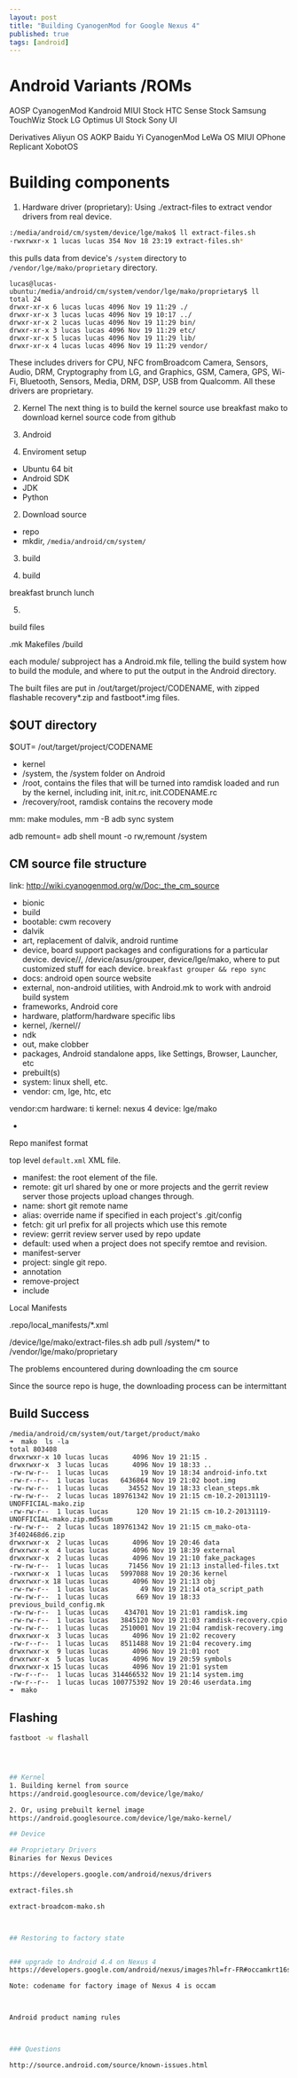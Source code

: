 ```yaml
---
layout: post
title: "Building CyanogenMod for Google Nexus 4"
published: true
tags: [android]
---
```


# Android Variants /ROMs
AOSP
CyanogenMod
Kandroid
MIUI
Stock HTC Sense
Stock Samsung TouchWiz
Stock LG Optimus UI
Stock Sony UI


Derivatives	
Aliyun OS AOKP Baidu Yi CyanogenMod LeWa OS MIUI OPhone Replicant XobotOS




# Building components

1. Hardware driver (proprietary): Using ./extract-files to extract vendor drivers from real device.
```sh
:/media/android/cm/system/device/lge/mako$ ll extract-files.sh 
-rwxrwxr-x 1 lucas lucas 354 Nov 18 23:19 extract-files.sh*
```
this pulls data from device's `/system` directory to `/vendor/lge/mako/proprietary` directory.

```
lucas@lucas-ubuntu:/media/android/cm/system/vendor/lge/mako/proprietary$ ll
total 24
drwxr-xr-x 6 lucas lucas 4096 Nov 19 11:29 ./
drwxr-xr-x 3 lucas lucas 4096 Nov 19 10:17 ../
drwxr-xr-x 2 lucas lucas 4096 Nov 19 11:29 bin/
drwxr-xr-x 3 lucas lucas 4096 Nov 19 11:29 etc/
drwxr-xr-x 5 lucas lucas 4096 Nov 19 11:29 lib/
drwxr-xr-x 4 lucas lucas 4096 Nov 19 11:29 vendor/
```

These includes drivers for CPU, 
NFC fromBroadcom
Camera, Sensors, Audio, DRM, Cryptography from LG, and Graphics, GSM, Camera, GPS, Wi-Fi, Bluetooth, Sensors, Media, DRM, DSP, USB from Qualcomm. All these drivers are proprietary. 




2. Kernel
The next thing is to build the kernel source 
use breakfast mako to download kernel source code from github


3. Android


1. Enviroment setup

* Ubuntu 64 bit
* Android SDK 
* JDK
* Python

2. Download source 

* repo 
* mkdir, `/media/android/cm/system/`


3. build 



4. build

breakfast
brunch
lunch



5. 





build files

.mk
Makefiles
/build

each module/ subproject has a Android.mk file, telling the build system how to build the module, and where to put the output in the Android directory. 


The built files are put in /out/target/project/CODENAME, with zipped flashable recovery*.zip and fastboot*.img files. 




## $OUT directory
$OUT= /out/target/project/CODENAME

* kernel 
* /system, the /system folder on Android
* /root, contains the files that will be turned into ramdisk loaded and run by the kernel, including init, init.rc, init.CODENAME.rc
* /recovery/root, ramdisk contains the recovery mode 



mm: make modules, mm -B 
adb sync system


adb remount= adb shell mount -o rw,remount /system





## CM source file structure
link: http://wiki.cyanogenmod.org/w/Doc:_the_cm_source

* bionic
* build 
* bootable: cwm recovery 
* dalvik
* art, replacement of dalvik, android runtime
* device, board support packages and configurations for a particular device. device/<vendor>/<codename>, /device/asus/grouper, device/lge/mako, where to put customized stuff for each device. `breakfast grouper && repo sync`
* docs: android open source website
* external, non-android utilities, with Android.mk to work with android build system
* frameworks, Android core
* hardware, platform/hardware specific libs
* kernel, /kernel/<vendor>/<codename>
* ndk
* out, make clobber
* packages, Android standalone apps, like Settings, Browser, Launcher, etc
* prebuilt(s)
* system: linux shell, etc. 
* vendor: cm, lge, htc, etc


vendor:cm 
hardware: ti
kernel: nexus 4
device: lge/mako 



* 










Repo manifest format

top level `default.xml` XML file. 

* manifest: the root element of the file. 
* remote: git url shared by one or more projects and the gerrit review server those projects upload changes through. 
* name: short git remote name
* alias: override name if specified in each project's .git/config
* fetch: git url prefix for all projects which use this remote
* review: gerrit review server used by repo update
* default: used when a project does not specify remtoe and revision. 
* manifest-server
* project: single git repo. 
* annotation
* remove-project
* include


Local Manifests

.repo/local_manifests/*.xml


/device/lge/mako/extract-files.sh
adb pull /system/* to /vendor/lge/mako/proprietary



The problems encountered during downloading the cm source

Since the source repo is huge, the downloading process can be intermittant


## Build Success

```log
/media/android/cm/system/out/target/product/mako
➜  mako  ls -la
total 803408
drwxrwxr-x 10 lucas lucas      4096 Nov 19 21:15 .
drwxrwxr-x  3 lucas lucas      4096 Nov 19 18:33 ..
-rw-rw-r--  1 lucas lucas        19 Nov 19 18:34 android-info.txt
-rw-r--r--  1 lucas lucas   6436864 Nov 19 21:02 boot.img
-rw-rw-r--  1 lucas lucas     34552 Nov 19 18:33 clean_steps.mk
-rw-rw-r--  2 lucas lucas 189761342 Nov 19 21:15 cm-10.2-20131119-UNOFFICIAL-mako.zip
-rw-rw-r--  1 lucas lucas       120 Nov 19 21:15 cm-10.2-20131119-UNOFFICIAL-mako.zip.md5sum
-rw-rw-r--  2 lucas lucas 189761342 Nov 19 21:15 cm_mako-ota-3f402468d6.zip
drwxrwxr-x  2 lucas lucas      4096 Nov 19 20:46 data
drwxrwxr-x  4 lucas lucas      4096 Nov 19 18:39 external
drwxrwxr-x  2 lucas lucas      4096 Nov 19 21:10 fake_packages
-rw-rw-r--  1 lucas lucas     71456 Nov 19 21:13 installed-files.txt
-rwxrwxr-x  1 lucas lucas   5997088 Nov 19 20:36 kernel
drwxrwxr-x 18 lucas lucas      4096 Nov 19 21:13 obj
-rw-rw-r--  1 lucas lucas        49 Nov 19 21:14 ota_script_path
-rw-rw-r--  1 lucas lucas       669 Nov 19 18:33 previous_build_config.mk
-rw-rw-r--  1 lucas lucas    434701 Nov 19 21:01 ramdisk.img
-rw-rw-r--  1 lucas lucas   3845120 Nov 19 21:03 ramdisk-recovery.cpio
-rw-rw-r--  1 lucas lucas   2510001 Nov 19 21:04 ramdisk-recovery.img
drwxrwxr-x  3 lucas lucas      4096 Nov 19 21:02 recovery
-rw-r--r--  1 lucas lucas   8511488 Nov 19 21:04 recovery.img
drwxrwxr-x  9 lucas lucas      4096 Nov 19 21:01 root
drwxrwxr-x  5 lucas lucas      4096 Nov 19 20:59 symbols
drwxrwxr-x 15 lucas lucas      4096 Nov 19 21:01 system
-rw-r--r--  1 lucas lucas 314466532 Nov 19 21:14 system.img
-rw-r--r--  1 lucas lucas 100775392 Nov 19 20:46 userdata.img
➜  mako  
```



## Flashing
```sh
fastboot -w flashall




## Kernel
1. Building kernel from source 
https://android.googlesource.com/device/lge/mako/

2. Or, using prebuilt kernel image
https://android.googlesource.com/device/lge/mako-kernel/

## Device

## Proprietary Drivers
Binaries for Nexus Devices

https://developers.google.com/android/nexus/drivers

extract-files.sh

extract-broadcom-mako.sh



## Restoring to factory state


### upgrade to Android 4.4 on Nexus 4
https://developers.google.com/android/nexus/images?hl=fr-FR#occamkrt16s

Note: codename for factory image of Nexus 4 is occam



Android product naming rules



### Questions

http://source.android.com/source/known-issues.html

